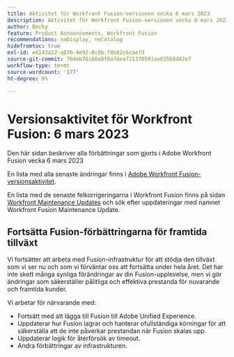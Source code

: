 ```yaml
---
title: Aktivitet för Workfront Fusion-versionen vecka 6 mars 2023
description: Aktivitet för Workfront Fusion-versionen vecka 6 mars 2023
author: Becky
feature: Product Announcements, Workfront Fusion
recommendations: noDisplay, noCatalog
hidefromtoc: true
exl-id: e6143a22-a876-4e92-8c0b-f0b82c6caefd
source-git-commit: 76deb76c66e8f8a7dea721378591ae035b8d42e7
workflow-type: tm+mt
source-wordcount: '177'
ht-degree: 0%

---
```


# Versionsaktivitet för Workfront Fusion: 6 mars 2023

Den här sidan beskriver alla förbättringar som gjorts i Adobe Workfront Fusion vecka 6 mars 2023

En lista med alla senaste ändringar finns i [Adobe Workfront Fusion-versionsaktivitet](../../../product-announcements/product-releases/fusion-release-activity/fusion-release-activity.md).

En lista med de senaste felkorrigeringarna i Workfront Fusion finns på sidan [Workfront Maintenance Updates](https://experienceleague.adobe.com/docs/workfront-known-issues/releases/current-updates.html) och sök efter uppdateringar med namnet Workfront Fusion Maintenance Update.

## Fortsätta Fusion-förbättringarna för framtida tillväxt

Vi fortsätter att arbeta med Fusion-infrastruktur för att stödja den tillväxt som vi ser nu och som vi förväntar oss att fortsätta under hela året. Det har inte skett många synliga förändringar av din Fusion-upplevelse, men vi gör ändringar som säkerställer pålitliga och effektiva prestanda för nuvarande och framtida kunder.

Vi arbetar för närvarande med:

* Fortsätt med att lägga till Fusion till Adobe Unified Experience.
* Uppdaterar hur Fusion lagrar och hanterar ofullständiga körningar för att säkerställa att de inte påverkar prestandan när Fusion skalas upp.
* Uppdaterar logik för återförsök av timeout.
* Andra förbättringar av infrastrukturen.
